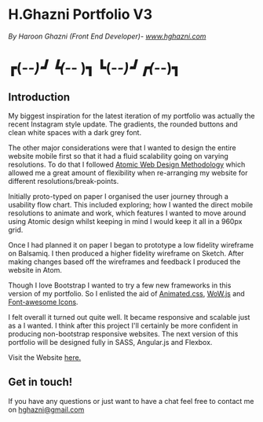 # H.Ghazni Portfolio V3

*By Haroon Ghazni (Front End Developer)- www.hghazni.com*

# ┏(-_-)┛ ┗(-_-﻿ )┓ ┗(-_-)┛ ┏(-_-)┓

Introduction
-
My biggest inspiration for the latest iteration of my portfolio was actually the recent Instagram style update. The gradients, the rounded buttons and clean white spaces with a dark grey font.

The other major considerations were that I wanted to design the entire website mobile first so that it had a fluid scalability going on varying resolutions. To do that I followed <a href="http://bradfrost.com/blog/post/atomic-web-design/">Atomic Web Design Methodology</a> which allowed me a great amount of flexibility when re-arranging my website for different resolutions/break-points.

Initially proto-typed on paper I organised the user journey through a usability flow chart. This included exploring; how I wanted the direct mobile resolutions to animate and work, which features I wanted to move around using Atomic design whilst keeping in mind I would keep it all in a 960px grid.

Once I had planned it on paper I began to prototype a low fidelity wireframe on Balsamiq. I then produced a higher fidelity wireframe on Sketch. After making changes based off the wireframes and feedback I produced the website in Atom.

Though I love Bootstrap I wanted to try a few new frameworks in this version of my portfolio. So I enlisted the aid of <a href="https://daneden.github.io/animate.css/">Animated.css</a>, <a href="http://mynameismatthieu.com/WOW/">WoW.js</a> and <a href="http://fontawesome.io/icons/">Font-awesome Icons</a>.

I felt overall it turned out quite well. It became responsive and scalable just as a I wanted. I think after this project I'll certainly be more confident in producing non-bootstrap responsive websites. The next version of this portfolio will be designed fully in SASS, Angular.js and Flexbox.

Visit the Website <a href="http://www.hghazni.com">here.</a>

Get in touch!
-
If you have any questions or just want to have a chat feel free to contact me on hghazni@gmail.com